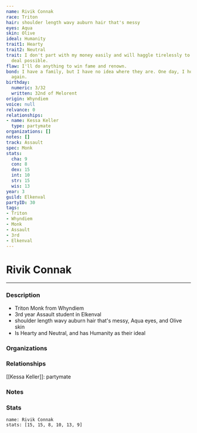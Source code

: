 ```yaml
---
name: Rivik Connak
race: Triton
hair: shoulder length wavy auburn hair that's messy
eyes: Aqua
skin: Olive
ideal: Humanity
trait1: Hearty
trait2: Neutral
trait: I don't part with my money easily and will haggle tirelessly to get the best
  deal possible.
flaw: I'll do anything to win fame and renown.
bond: I have a family, but I have no idea where they are. One day, I hope to see them
  again.
birthday:
  numeric: 3/32
  written: 32nd of Melorent
origin: Whyndiem
voice: null
relvance: 0
relationships:
- name: Kessa Keller
  type: partymate
organizations: []
notes: []
track: Assault
spec: Monk
stats:
  cha: 9
  con: 8
  dex: 15
  int: 10
  str: 15
  wis: 13
year: 3
guild: Elkenval
partyID: 30
tags:
- Triton
- Whyndiem
- Monk
- Assault
- 3rd
- Elkenval
---
```

# Rivik Connak
---
### Description
- Triton Monk from Whyndiem
- 3rd year Assault student in Elkenval
- shoulder length wavy auburn hair that's messy, Aqua eyes, and Olive skin
- Is Hearty and Neutral, and has Humanity as their ideal

### Organizations

### Relationships
[[Kessa Keller]]: partymate

### Notes

### Stats
```statblock
name: Rivik Connak
stats: [15, 15, 8, 10, 13, 9]
```